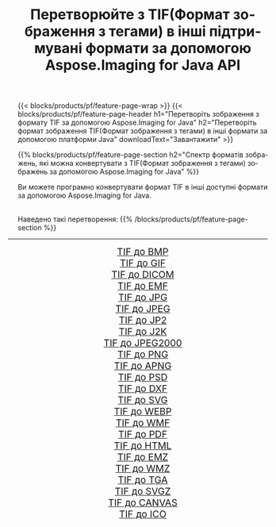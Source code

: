 ﻿---
title: Перетворюйте з TIF(Формат зображення з тегами) в інші підтримувані формати за допомогою Aspose.Imaging for Java API 
weight: 3920
url: /uk/java/conversion/from/tif 
lang: uk
langdirlevel: 2
locales: zh-hans,ja,it,ru,de,es,fr,nl,id,lt,pl,pt,vi,tr,ko,zh-hant,ar,hi,th,sv,cs,uk,he
description: Aspose.Imaging може легко конвертувати з TIF(Формат зображення з тегами) в інші формати за допомогою платформи Java
---

{{< blocks/products/pf/feature-page-wrap >}}
{{< blocks/products/pf/feature-page-header h1="Перетворіть зображення з формату TIF за допомогою Aspose.Imaging for Java" h2="Перетворіть формат зображення TIF(Формат зображення з тегами) в інші формати за допомогою платформи Java" downloadText="Завантажити" >}}


{{% blocks/products/pf/feature-page-section  h2="Спектр форматів зображень, які можна конвертувати з TIF(Формат зображення з тегами) зображень за допомогою Aspose.Imaging for Java" %}}
<p align=justify>Ви можете програмно конвертувати формат TIF в інші доступні формати за допомогою
Aspose.Imaging for Java. </p>
<br/>
Наведено такі перетворення:
{{% /blocks/products/pf/feature-page-section %}}
<div class="container-fluid productfamilypage bg-gray">
    <div class="convertypes bg-gray agp-content section">
        <div class="container">
		<hr style="margin-left:-20px;"/>
		<div class="row other-converters" style="gap: 10px;font-size: 19px;text-align:center;">
		    <div class='col-md-2 other-converter remove-lp remove-rp'><a href="/imaging/uk/java/conversion/tif-to-bmp" style="padding:15px;">TIF до BMP</a></div><div class='col-md-2 other-converter remove-lp remove-rp'><a href="/imaging/uk/java/conversion/tif-to-gif" style="padding:15px;">TIF до GIF</a></div><div class='col-md-2 other-converter remove-lp remove-rp'><a href="/imaging/uk/java/conversion/tif-to-dicom" style="padding:15px;">TIF до DICOM</a></div><div class='col-md-2 other-converter remove-lp remove-rp'><a href="/imaging/uk/java/conversion/tif-to-emf" style="padding:15px;">TIF до EMF</a></div><div class='col-md-2 other-converter remove-lp remove-rp'><a href="/imaging/uk/java/conversion/tif-to-jpg" style="padding:15px;">TIF до JPG</a></div><div class='col-md-2 other-converter remove-lp remove-rp'><a href="/imaging/uk/java/conversion/tif-to-jpeg" style="padding:15px;">TIF до JPEG</a></div><div class='col-md-2 other-converter remove-lp remove-rp'><a href="/imaging/uk/java/conversion/tif-to-jp2" style="padding:15px;">TIF до JP2</a></div><div class='col-md-2 other-converter remove-lp remove-rp'><a href="/imaging/uk/java/conversion/tif-to-j2k" style="padding:15px;">TIF до J2K</a></div><div class='col-md-2 other-converter remove-lp remove-rp'><a href="/imaging/uk/java/conversion/tif-to-jpeg2000" style="padding:15px;">TIF до JPEG2000</a></div><div class='col-md-2 other-converter remove-lp remove-rp'><a href="/imaging/uk/java/conversion/tif-to-png" style="padding:15px;">TIF до PNG</a></div><div class='col-md-2 other-converter remove-lp remove-rp'><a href="/imaging/uk/java/conversion/tif-to-apng" style="padding:15px;">TIF до APNG</a></div><div class='col-md-2 other-converter remove-lp remove-rp'><a href="/imaging/uk/java/conversion/tif-to-psd" style="padding:15px;">TIF до PSD</a></div><div class='col-md-2 other-converter remove-lp remove-rp'><a href="/imaging/uk/java/conversion/tif-to-dxf" style="padding:15px;">TIF до DXF</a></div><div class='col-md-2 other-converter remove-lp remove-rp'><a href="/imaging/uk/java/conversion/tif-to-svg" style="padding:15px;">TIF до SVG</a></div><div class='col-md-2 other-converter remove-lp remove-rp'><a href="/imaging/uk/java/conversion/tif-to-webp" style="padding:15px;">TIF до WEBP</a></div><div class='col-md-2 other-converter remove-lp remove-rp'><a href="/imaging/uk/java/conversion/tif-to-wmf" style="padding:15px;">TIF до WMF</a></div><div class='col-md-2 other-converter remove-lp remove-rp'><a href="/imaging/uk/java/conversion/tif-to-pdf" style="padding:15px;">TIF до PDF</a></div><div class='col-md-2 other-converter remove-lp remove-rp'><a href="/imaging/uk/java/conversion/tif-to-html" style="padding:15px;">TIF до HTML</a></div><div class='col-md-2 other-converter remove-lp remove-rp'><a href="/imaging/uk/java/conversion/tif-to-emz" style="padding:15px;">TIF до EMZ</a></div><div class='col-md-2 other-converter remove-lp remove-rp'><a href="/imaging/uk/java/conversion/tif-to-wmz" style="padding:15px;">TIF до WMZ</a></div><div class='col-md-2 other-converter remove-lp remove-rp'><a href="/imaging/uk/java/conversion/tif-to-tga" style="padding:15px;">TIF до TGA</a></div><div class='col-md-2 other-converter remove-lp remove-rp'><a href="/imaging/uk/java/conversion/tif-to-svgz" style="padding:15px;">TIF до SVGZ</a></div><div class='col-md-2 other-converter remove-lp remove-rp'><a href="/imaging/uk/java/conversion/tif-to-canvas" style="padding:15px;">TIF до CANVAS</a></div><div class='col-md-2 other-converter remove-lp remove-rp'><a href="/imaging/uk/java/conversion/tif-to-ico" style="padding:15px;">TIF до ICO</a></div>
                </div>
        </div>
    </div>
</div>
<br/>

